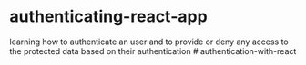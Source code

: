 # authenticating-react-app
learning how to authenticate an user and to provide or deny any access to the protected data based on their authentication
#   a u t h e n t i c a t i o n - w i t h - r e a c t  
 